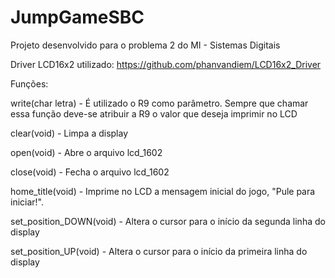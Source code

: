 # JumpGameSBC

Projeto desenvolvido para o problema 2 do MI - Sistemas Digitais

Driver LCD16x2 utilizado: https://github.com/phanvandiem/LCD16x2_Driver

Funções:

write(char letra) - É utilizado o R9 como parâmetro. Sempre que chamar essa função deve-se atribuir a R9 o valor que deseja imprimir no LCD

clear(void) - Limpa a display

open(void) - Abre o arquivo lcd_1602

close(void) - Fecha o arquivo lcd_1602

home_title(void) - Imprime no LCD a mensagem inicial do jogo, "Pule para iniciar!".

set_position_DOWN(void) - Altera o cursor para o início da segunda linha do display

set_position_UP(void) - Altera o cursor para o início da primeira linha do display
